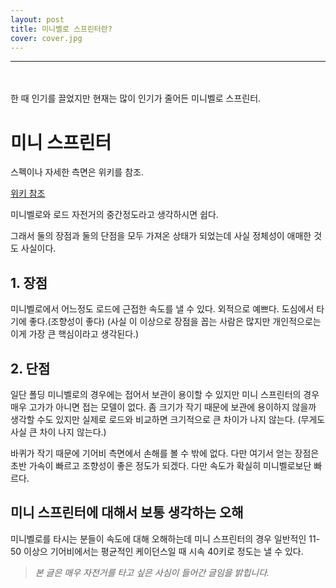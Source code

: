 ```yaml
---
layout: post
title: 미니벨로 스프린터란?
cover: cover.jpg
---
```



* * *
<br></br>
한 때 인기를 끌었지만 현재는 많이 인기가 줄어든 미니벨로 스프린터.


# 미니 스프린터  
  
  
스펙이나 자세한 측면은 위키를 참조.

[위키 참조](https://namu.wiki/w/%EB%AF%B8%EB%8B%88%20%EC%8A%A4%ED%94%84%EB%A6%B0%ED%84%B0)



미니벨로와 로드 자전거의 중간정도라고 생각하시면 쉽다.

그래서 둘의 장점과 둘의 단점을 모두 가져온 상태가 되었는데 사실 정체성이 애매한 것도 사실이다. 

## 1. 장점 

미니벨로에서 어느정도 로드에 근접한 속도를 낼 수 있다. 
외적으로 예쁘다.
도심에서 타기에 좋다.(조향성이 좋다)
(사실 이 이상으로 장점을 꼽는 사람은 많지만 개인적으로는 이게 가장 큰 핵심이라고 생각된다.)


## 2. 단점

일단 폴딩 미니벨로의 경우에는 접어서 보관이 용이할 수 있지만 미니 스프린터의 경우 매우 고가가 아니면 접는 모델이 없다.
좀 크기가 작기 때문에 보관에 용이하지 않을까 생각할 수도 있지만 실제로 로드와 비교하면 크기적으로 큰 차이가 나지 않는다.
(무게도 사실 큰 차이 나지 않는다.)

바퀴가 작기 때문에 기어비 측면에서 손해를 볼 수 밖에 없다. 다만 여기서 얻는 장점은 초반 가속이 빠르고 조향성이 좋은 정도가 되겠다.
다만 속도가 확실히 미니벨로보단 빠르다.


## 미니 스프린터에 대해서 보통 생각하는 오해

미니벨로를 타시는 분들이 속도에 대해 오해하는데 미니 스프린터의 경우 일반적인 11-50 이상으 기어비에서는 평균적인 케이던스일 때
시속 40키로 정도는 낼 수 있다.  

  
> *본 글은 매우 자전거를 타고 싶은 사심이 들어간 글임을 밝힙니다.*






